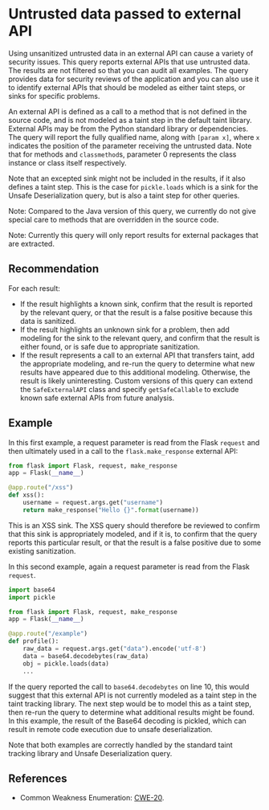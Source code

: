 # Untrusted data passed to external API
Using unsanitized untrusted data in an external API can cause a variety of security issues. This query reports external APIs that use untrusted data. The results are not filtered so that you can audit all examples. The query provides data for security reviews of the application and you can also use it to identify external APIs that should be modeled as either taint steps, or sinks for specific problems.

An external API is defined as a call to a method that is not defined in the source code, and is not modeled as a taint step in the default taint library. External APIs may be from the Python standard library or dependencies. The query will report the fully qualified name, along with `[param x]`, where `x` indicates the position of the parameter receiving the untrusted data. Note that for methods and `classmethod`s, parameter 0 represents the class instance or class itself respectively.

Note that an excepted sink might not be included in the results, if it also defines a taint step. This is the case for `pickle.loads` which is a sink for the Unsafe Deserialization query, but is also a taint step for other queries.

Note: Compared to the Java version of this query, we currently do not give special care to methods that are overridden in the source code.

Note: Currently this query will only report results for external packages that are extracted.


## Recommendation
For each result:

* If the result highlights a known sink, confirm that the result is reported by the relevant query, or that the result is a false positive because this data is sanitized.
* If the result highlights an unknown sink for a problem, then add modeling for the sink to the relevant query, and confirm that the result is either found, or is safe due to appropriate sanitization.
* If the result represents a call to an external API that transfers taint, add the appropriate modeling, and re-run the query to determine what new results have appeared due to this additional modeling.
Otherwise, the result is likely uninteresting. Custom versions of this query can extend the `SafeExternalAPI` class and specify `getSafeCallable` to exclude known safe external APIs from future analysis.


## Example
In this first example, a request parameter is read from the Flask `request` and then ultimately used in a call to the `flask.make_response` external API:


```python
from flask import Flask, request, make_response
app = Flask(__name__)

@app.route("/xss")
def xss():
    username = request.args.get("username")
    return make_response("Hello {}".format(username))

```
This is an XSS sink. The XSS query should therefore be reviewed to confirm that this sink is appropriately modeled, and if it is, to confirm that the query reports this particular result, or that the result is a false positive due to some existing sanitization.

In this second example, again a request parameter is read from the Flask `request`.


```python
import base64
import pickle

from flask import Flask, request, make_response
app = Flask(__name__)

@app.route("/example")
def profile():
    raw_data = request.args.get("data").encode('utf-8')
    data = base64.decodebytes(raw_data)
    obj = pickle.loads(data)
    ...

```
If the query reported the call to `base64.decodebytes` on line 10, this would suggest that this external API is not currently modeled as a taint step in the taint tracking library. The next step would be to model this as a taint step, then re-run the query to determine what additional results might be found. In this example, the result of the Base64 decoding is pickled, which can result in remote code execution due to unsafe deserialization.

Note that both examples are correctly handled by the standard taint tracking library and Unsafe Deserialization query.


## References
* Common Weakness Enumeration: [CWE-20](https://cwe.mitre.org/data/definitions/20.html).
